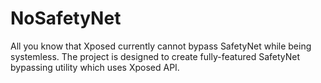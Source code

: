 # NoSafetyNet
All you know that Xposed currently cannot bypass SafetyNet while being systemless.
The project is designed to create fully-featured SafetyNet bypassing utility which uses Xposed API.
